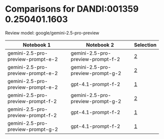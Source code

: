 # Comparisons for DANDI:001359 0.250401.1603

Review model: google/gemini-2.5-pro-preview

| Notebook 1 | Notebook 2 | Selection |
|------------|------------|----------|
| gemini-2.5-pro-preview-prompt-e-2 | gemini-2.5-pro-preview-prompt-f-2 | [2](gemini-2.5-pro-preview-prompt-e-2/comparisons/gemini-2.5-pro-preview-prompt-f-2/comparison_thinking.md) |
| gemini-2.5-pro-preview-prompt-e-2 | gemini-2.5-pro-preview-prompt-g-2 | [2](gemini-2.5-pro-preview-prompt-e-2/comparisons/gemini-2.5-pro-preview-prompt-g-2/comparison_thinking.md) |
| gemini-2.5-pro-preview-prompt-e-2 | gpt-4.1-prompt-f-2 | [1](gemini-2.5-pro-preview-prompt-e-2/comparisons/gpt-4.1-prompt-f-2/comparison_thinking.md) |
| gemini-2.5-pro-preview-prompt-f-2 | gemini-2.5-pro-preview-prompt-g-2 | [2](gemini-2.5-pro-preview-prompt-f-2/comparisons/gemini-2.5-pro-preview-prompt-g-2/comparison_thinking.md) |
| gemini-2.5-pro-preview-prompt-f-2 | gpt-4.1-prompt-f-2 | [1](gemini-2.5-pro-preview-prompt-f-2/comparisons/gpt-4.1-prompt-f-2/comparison_thinking.md) |
| gemini-2.5-pro-preview-prompt-g-2 | gpt-4.1-prompt-f-2 | [1](gemini-2.5-pro-preview-prompt-g-2/comparisons/gpt-4.1-prompt-f-2/comparison_thinking.md) |
